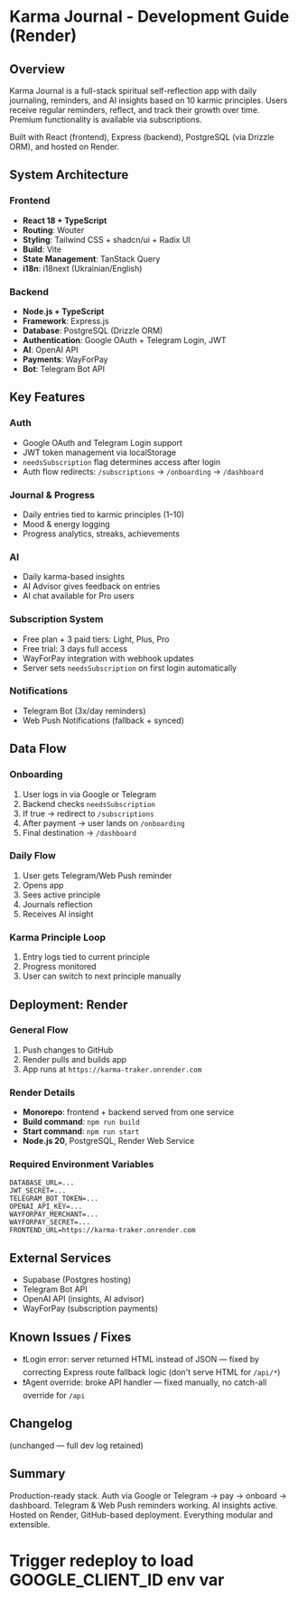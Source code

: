 # Karma Journal - Development Guide (Render)

## Overview

Karma Journal is a full-stack spiritual self-reflection app with daily journaling, reminders, and AI insights based on 10 karmic principles. Users receive regular reminders, reflect, and track their growth over time. Premium functionality is available via subscriptions.

Built with React (frontend), Express (backend), PostgreSQL (via Drizzle ORM), and hosted on Render.

## System Architecture

### Frontend
- **React 18 + TypeScript**
- **Routing**: Wouter
- **Styling**: Tailwind CSS + shadcn/ui + Radix UI
- **Build**: Vite
- **State Management**: TanStack Query
- **i18n**: i18next (Ukrainian/English)

### Backend
- **Node.js + TypeScript**
- **Framework**: Express.js
- **Database**: PostgreSQL (Drizzle ORM)
- **Authentication**: Google OAuth + Telegram Login, JWT
- **AI**: OpenAI API
- **Payments**: WayForPay
- **Bot**: Telegram Bot API

## Key Features

### Auth
- Google OAuth and Telegram Login support
- JWT token management via localStorage
- `needsSubscription` flag determines access after login
- Auth flow redirects: `/subscriptions` → `/onboarding` → `/dashboard`

### Journal & Progress
- Daily entries tied to karmic principles (1–10)
- Mood & energy logging
- Progress analytics, streaks, achievements

### AI
- Daily karma-based insights
- AI Advisor gives feedback on entries
- AI chat available for Pro users

### Subscription System
- Free plan + 3 paid tiers: Light, Plus, Pro
- Free trial: 3 days full access
- WayForPay integration with webhook updates
- Server sets `needsSubscription` on first login automatically

### Notifications
- Telegram Bot (3x/day reminders)
- Web Push Notifications (fallback + synced)

## Data Flow

### Onboarding
1. User logs in via Google or Telegram
2. Backend checks `needsSubscription`
3. If true → redirect to `/subscriptions`
4. After payment → user lands on `/onboarding`
5. Final destination → `/dashboard`

### Daily Flow
1. User gets Telegram/Web Push reminder
2. Opens app
3. Sees active principle
4. Journals reflection
5. Receives AI insight

### Karma Principle Loop
1. Entry logs tied to current principle
2. Progress monitored
3. User can switch to next principle manually

## Deployment: Render

### General Flow
1. Push changes to GitHub
2. Render pulls and builds app
3. App runs at `https://karma-traker.onrender.com`

### Render Details
- **Monorepo**: frontend + backend served from one service
- **Build command**: `npm run build`
- **Start command**: `npm run start`
- **Node.js 20**, PostgreSQL, Render Web Service

### Required Environment Variables
```
DATABASE_URL=...
JWT_SECRET=...
TELEGRAM_BOT_TOKEN=...
OPENAI_API_KEY=...
WAYFORPAY_MERCHANT=...
WAYFORPAY_SECRET=...
FRONTEND_URL=https://karma-traker.onrender.com
```

## External Services
- Supabase (Postgres hosting)
- Telegram Bot API
- OpenAI API (insights, AI advisor)
- WayForPay (subscription payments)

## Known Issues / Fixes
- ❗Login error: server returned HTML instead of JSON — fixed by correcting Express route fallback logic (don't serve HTML for `/api/*`)
- ❗Agent override: broke API handler — fixed manually, no catch-all override for `/api`

## Changelog
(unchanged — full dev log retained)

## Summary
Production-ready stack. Auth via Google or Telegram → pay → onboard → dashboard. Telegram & Web Push reminders working. AI insights active. Hosted on Render, GitHub-based deployment. Everything modular and extensible.
# Trigger redeploy to load GOOGLE_CLIENT_ID env var

